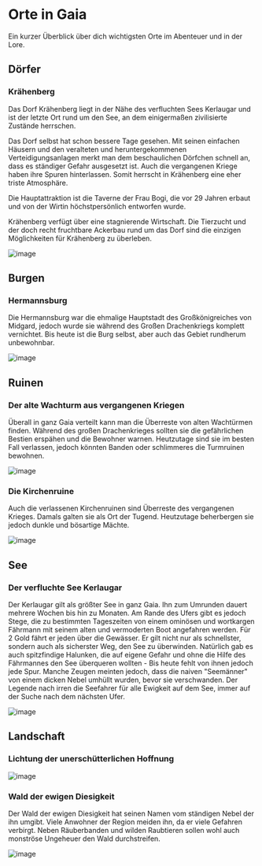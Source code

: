 # Orte in Gaia

Ein kurzer Überblick über dich wichtigsten Orte im Abenteuer und in der Lore.

## Dörfer

### Krähenberg

Das Dorf Krähenberg liegt in der Nähe des verfluchten Sees Kerlaugar und ist der letzte Ort rund um den See, an dem einigermaßen zivilisierte Zustände herrschen.

Das Dorf selbst hat schon bessere Tage gesehen. Mit seinen einfachen Häusern und den veralteten und heruntergekommenen Verteidigungsanlagen merkt man dem beschaulichen Dörfchen schnell an, dass es ständiger Gefahr ausgesetzt ist. Auch die vergangenen Kriege haben ihre Spuren hinterlassen. Somit herrscht in Krähenberg eine eher triste Atmosphäre.

Die Hauptattraktion ist die Taverne der Frau Bogi, die vor 29 Jahren erbaut und von der Wirtin höchstpersönlich entworfen wurde.

Krähenberg verfügt über eine stagnierende Wirtschaft. Die Tierzucht und der doch recht fruchtbare Ackerbau rund um das Dorf sind die einzigen Möglichkeiten für Krähenberg zu überleben.

![image](/images/Krähenberg.jfif)

## Burgen

### Hermannsburg

Die Hermannsburg war die ehmalige Hauptstadt des Großkönigreiches von Midgard, jedoch wurde sie während des Großen Drachenkriegs komplett vernichtet. Bis heute ist die Burg selbst, aber auch das Gebiet rundherum unbewohnbar.

![image](/images/Hermannsburg.jpg)

## Ruinen

### Der alte Wachturm aus vergangenen Kriegen

Überall in ganz Gaia verteilt kann man die Überreste von alten Wachtürmen finden. Während des großen Drachenkrieges sollten sie die gefährlichen Bestien erspähen und die Bewohner warnen. Heutzutage sind sie im besten Fall verlassen, jedoch könnten Banden oder schlimmeres die Turmruinen bewohnen.

![image](/images/Wachturm.jpg)

### Die Kirchenruine

Auch die verlassenen Kirchenruinen sind Überreste des vergangenen Krieges. Damals galten sie als Ort der Tugend. Heutzutage beherbergen sie jedoch dunkle und bösartige Mächte.

![image](/images/Kirchenruine.jpg)

## See

### Der verfluchte See Kerlaugar

Der Kerlaugar gilt als größter See in ganz Gaia. Ihn zum Umrunden dauert mehrere Wochen bis hin zu Monaten. Am Rande des Ufers gibt es jedoch Stege, die zu bestimmten Tageszeiten von einem ominösen und wortkargen Fährmann mit seinem alten und vermoderten Boot angefahren werden. Für 2 Gold fährt er jeden über die Gewässer. Er gilt nicht nur als schnellster, sondern auch als sicherster Weg, den See zu überwinden. Natürlich gab es auch spitzfindige Halunken, die auf eigene Gefahr und ohne die Hilfe des Fährmannes den See überqueren wollten - Bis heute fehlt von ihnen jedoch jede Spur. Manche Zeugen meinten jedoch, dass die naiven "Seemänner" von einem dicken Nebel umhüllt wurden, bevor sie verschwanden. Der Legende nach irren die Seefahrer für alle Ewigkeit auf dem See, immer auf der Suche nach dem nächsten Ufer.

![image](/images/Kerlaugar.jpg)

## Landschaft

### Lichtung der unerschütterlichen Hoffnung

![image](/images/Lichtung_Ort.jfif)

### Wald der ewigen Diesigkeit

Der Wald der ewigen Diesigkeit hat seinen Namen vom ständigen Nebel der ihn umgibt. Viele Anwohner der Region meiden ihn, da er viele Gefahren verbirgt. Neben Räuberbanden und wilden Raubtieren sollen wohl auch monströse Ungeheuer den Wald durchstreifen.

![image](/images/Wald.jpg)
